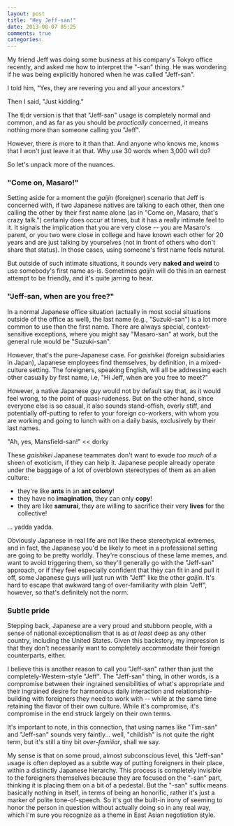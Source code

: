 ```yaml
---
layout: post
title: "Hey Jeff-san!"
date: 2013-08-07 05:25
comments: true
categories: 
---
```


My friend Jeff was doing some business at his company's Tokyo office recently, and asked me how to interpret the "-san" thing. He was wondering if he was being explicitly honored when he was called "Jeff-san".

I told him, "Yes, they are revering you and all your ancestors."

Then I said, "Just kidding."

The tl;dr version is that that "Jeff-san" usage is completely normal and common, and as far as you should be *practically* concerned, it means nothing more than someone calling you "Jeff".

However, there *is* more to it than that. And anyone who knows me, knows that I won't just leave it at that. Why use 30 words when 3,000 will do?

So let's unpack more of the nuances.

### "Come on, Masaro!"

Setting aside for a moment the *gaijin* (foreigner) scenario that Jeff is concerned with, if two Japanese natives are talking to each other, then one calling the other by their first name alone (as in "Come on, Masaro, that's crazy talk.") certainly does occur at times, but it has a really intimate feel to it. It signals the implication that you are very close -- you are Masaro's parent, or you two were close in college and have known each other for 20 years and are just talking by yourselves (not in front of others who don't share that status). In those cases, using someone's first name feels natural.

But outside of such intimate situations, it sounds very **naked and weird** to use somebody's first name as-is. Sometimes *gaijin* will do this in an earnest attempt to be friendly, and it's quite jarring to hear.

### "Jeff-san, when are you free?"

In a normal Japanese office situation (actually in most social situations outside of the office as well), the last name (e.g., "Suzuki-san") is a lot more common to use than the first name. There are always special, context-sensitive exceptions, where you might say "Masaro-san" at work, but the general rule would be "Suzuki-san".

However, that's the pure-Japanese case. For *gaishikei* (foreign subsidiaries in Japan), Japanese employees find themselves, by definition, in a mixed-culture setting. The foreigners, speaking English, will all be addressing each other casually by first name, i.e, "Hi Jeff, when are you free to meet?"

However, a native Japanese guy would not by default say that, as it would feel wrong, to the point of quasi-rudeness. But on the other hand, since everyone else is so casual, it also sounds stand-offish, overly stiff, and potentially off-putting to refer to your foreign co-workers, with whom you are working and going to lunch with on a daily basis, exclusively by their last names.

"Ah, yes, Mansfield-san!" << dorky

These *gaishikei* Japanese teammates don't want to exude *too much* of a sheen of exoticism, if they can help it. Japanese people already operate under the baggage of a lot of overblown stereotypes of them as an alien culture:

*   they're like **ants** in an **ant colony**!
*   they have no **imagination**, they can only **copy**!
*   they are like **samurai**, they are willing to sacrifice their very **lives** for the collective!

… yadda yadda.

Obviously Japanese in real life are not like these stereotypical extremes, and in fact, the Japanese you'd be likely to meet in a professional setting are going to be pretty worldly. They're conscious of these lame memes, and want to avoid triggering them, so they'll generally go with the "Jeff-san" approach, or if they feel especially confident that they can fit in and pull it off, some Japanese guys will just run with "Jeff" like the other *gaijin*. It's hard to escape that awkward tang of over-familiarity with plain "Jeff", however, so that's definitely not the norm.

### Subtle pride

Stepping back, Japanese are a very proud and stubborn people, with a sense of national exceptionalism that is as *at least* deep as any other country, including the United States. Given this backstory, my impression is that they don't necessarily want to completely accommodate their foreign counterparts, either.

I believe this is another reason to call you "Jeff-san" rather than just the completely-Western-style "Jeff". The "Jeff-san" thing, in other words, is a compromise between their ingrained sensibilities of what's appropriate and their ingrained desire for harmonious daily interaction and relationship-building with foreigners they need to work with -- while at the same time retaining the flavor of their own culture. While it's compromise, it's compromise in the end struck largely on their own terms.

It's important to note, in this connection, that using names like "Tim-san" and "Jeff-san" sounds very faintly... well, "childish" is not quite the right term, but it's still a tiny bit *over-familiar*, shall we say.

My sense is that on some proud, almost subconscious level, this "Jeff-san" usage is often deployed as a subtle way of putting foreigners in their place, within a distinctly Japanese hierarchy. This process is completely invisible to the foreigners themselves because they are focused on the "-san" part, thinking it is placing them on a bit of a pedestal. But the "-san" suffix means basically nothing in itself, in terms of being an honorific, rather it's just a marker of polite tone-of-speech. So it's got the built-in irony of seeming to honor the person in question without actually doing so in any real way, which I'm sure you recognize as a theme in East Asian negotiation style.
